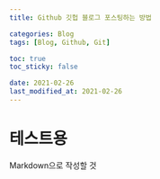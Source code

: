 ```yaml
---
title: Github 깃헙 블로그 포스팅하는 방법

categories: Blog
tags: [Blog, Github, Git]

toc: true
toc_sticky: false

date: 2021-02-26
last_modified_at: 2021-02-26
---
```


# 테스트용
Markdown으로 작성할 것